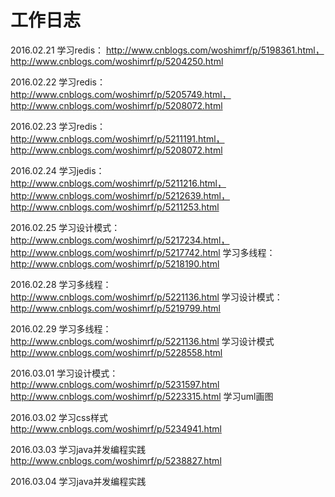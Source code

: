 # 工作日志
2016.02.21
学习redis：
http://www.cnblogs.com/woshimrf/p/5198361.html，http://www.cnblogs.com/woshimrf/p/5204250.html

2016.02.22
学习redis：
http://www.cnblogs.com/woshimrf/p/5205749.html，http://www.cnblogs.com/woshimrf/p/5208072.html

2016.02.23
学习redis：  
http://www.cnblogs.com/woshimrf/p/5211191.html，http://www.cnblogs.com/woshimrf/p/5208072.html

2016.02.24
学习jedis：  
http://www.cnblogs.com/woshimrf/p/5211216.html，http://www.cnblogs.com/woshimrf/p/5212639.html，http://www.cnblogs.com/woshimrf/p/5211253.html

2016.02.25
学习设计模式：  
http://www.cnblogs.com/woshimrf/p/5217234.html，http://www.cnblogs.com/woshimrf/p/5217742.html
学习多线程：  
http://www.cnblogs.com/woshimrf/p/5218190.html


2016.02.28
学习多线程：  
http://www.cnblogs.com/woshimrf/p/5221136.html
学习设计模式：
http://www.cnblogs.com/woshimrf/p/5219799.html

2016.02.29
学习多线程：  
http://www.cnblogs.com/woshimrf/p/5221136.html
学习设计模式
http://www.cnblogs.com/woshimrf/p/5228558.html


2016.03.01
学习设计模式：   
http://www.cnblogs.com/woshimrf/p/5231597.html
http://www.cnblogs.com/woshimrf/p/5223315.html
学习uml画图

2016.03.02
学习css样式    
http://www.cnblogs.com/woshimrf/p/5234941.html

2016.03.03
学习java并发编程实践    
http://www.cnblogs.com/woshimrf/p/5238827.html

2016.03.04
学习java并发编程实践